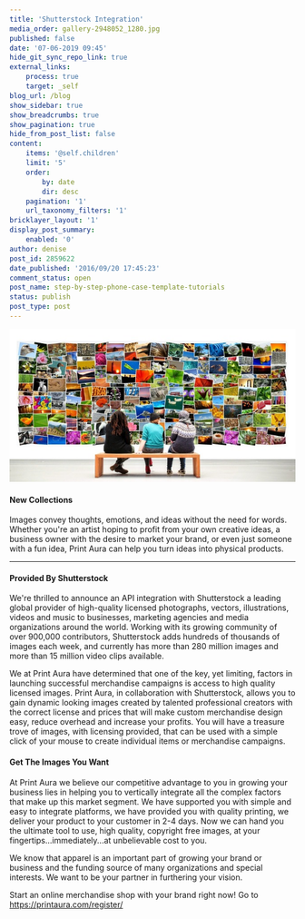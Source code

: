 ```yaml
---
title: 'Shutterstock Integration'
media_order: gallery-2948052_1280.jpg
published: false
date: '07-06-2019 09:45'
hide_git_sync_repo_link: true
external_links:
    process: true
    target: _self
blog_url: /blog
show_sidebar: true
show_breadcrumbs: true
show_pagination: true
hide_from_post_list: false
content:
    items: '@self.children'
    limit: '5'
    order:
        by: date
        dir: desc
    pagination: '1'
    url_taxonomy_filters: '1'
bricklayer_layout: '1'
display_post_summary:
    enabled: '0'
author: denise
post_id: 2859622
date_published: '2016/09/20 17:45:23'
comment_status: open
post_name: step-by-step-phone-case-template-tutorials
status: publish
post_type: post
---
```


[![sstk_partners](gallery-2948052_1280.jpg)](https://blog.printaura.com/blog/art-resources/shutterstock/)

#### New Collections
Images convey thoughts, emotions, and ideas without the need for words. Whether you're an artist hoping to profit from your own creative ideas, a business owner with the desire to market your brand, or even just someone with a fun idea, Print Aura can help you turn ideas into physical products.

***

#### Provided By Shutterstock    
We're thrilled to announce an API integration with Shutterstock a leading global provider of high-quality licensed photographs, vectors, illustrations, videos and music to businesses, marketing agencies and media organizations around the world. Working with its growing community of over 900,000 contributors, Shutterstock adds hundreds of thousands of images each week, and currently has more than 280 million images and more than 15 million video clips available.
    
We at Print Aura have determined that one of the key, yet limiting, factors in launching successful merchandise campaigns is access to high quality licensed images. Print Aura, in collaboration with Shutterstock, allows you to gain dynamic looking images created by talented professional creators with the correct license and prices that will make custom merchandise design easy, reduce overhead and increase your profits. You will have a treasure trove of images, with licensing provided, that can be used with a simple click of your mouse to create individual items or merchandise campaigns.

#### Get The Images You Want    
At Print Aura we believe our competitive advantage to you in growing your business lies in helping you to vertically integrate all the complex factors that make up this market segment. We have supported you with simple and easy to integrate platforms, we have provided you with quality printing, we deliver your product to your customer in 2-4 days. Now we can hand you the ultimate tool to use, high quality, copyright free images, at your fingertips...immediately...at unbelievable cost to you.
    
We know that apparel is an important part of growing your brand or business and the funding source of many organizations and special interests. We want to be your partner in furthering your vision.
    
Start an online merchandise shop with your brand right now! Go to https://printaura.com/register/


